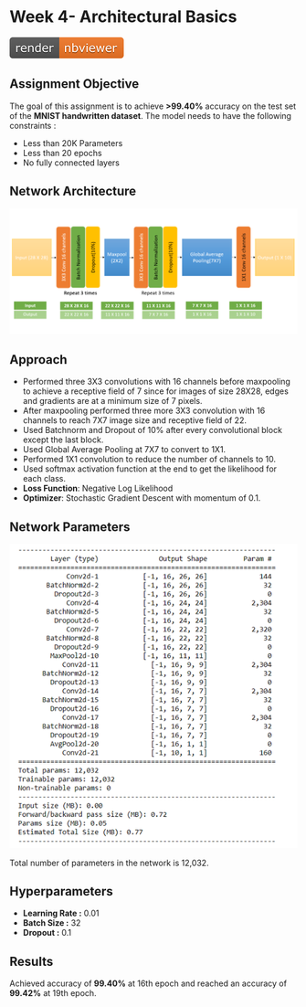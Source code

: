 # Week 4- Architectural Basics

[![Open Jupyter Notebook](Images/nbviewer_badge.png)](https://nbviewer.jupyter.org/github/anubhabPanda/TSAI-EVA5/blob/master/Week4/S4_Assignment_Solution.ipynb)

## Assignment Objective

The goal of this assignment is to achieve **>99.40%** accuracy on the test set of the **MNIST handwritten dataset**. The model needs to have the following constraints :

* Less than 20K Parameters
* Less than 20 epochs
* No fully connected layers

## Network Architecture

![Network Architecture Diagram](Images/Network_Architecture.PNG)

## Approach

* Performed three 3X3 convolutions with 16 channels before maxpooling to achieve a receptive field of 7 since for images of size 28X28, edges and gradients are at a minimum size of 7 pixels.
* After maxpooling performed three more 3X3 convolution with 16 channels to reach 7X7 image size and receptive field of 22.
* Used Batchnorm and Dropout of 10% after every convolutional block except the last block.
* Used Global Average Pooling at 7X7 to convert to 1X1.
* Performed 1X1 convolution to reduce the number of channels to 10.
* Used softmax activation function at the end to get the likelihood for each class.
* **Loss Function**: Negative Log Likelihood
* **Optimizer**: Stochastic Gradient Descent with momentum of 0.1.

## Network Parameters

![Network Parameters Diagram](Images/Network_Parameters.PNG)

Total number of parameters in the network is 12,032.

## Hyperparameters

* **Learning Rate :** 0.01
* **Batch Size :** 32
* **Dropout :** 0.1

## Results

Achieved accuracy of **99.40%** at 16th epoch and reached an accuracy of **99.42%** at 19th epoch.

